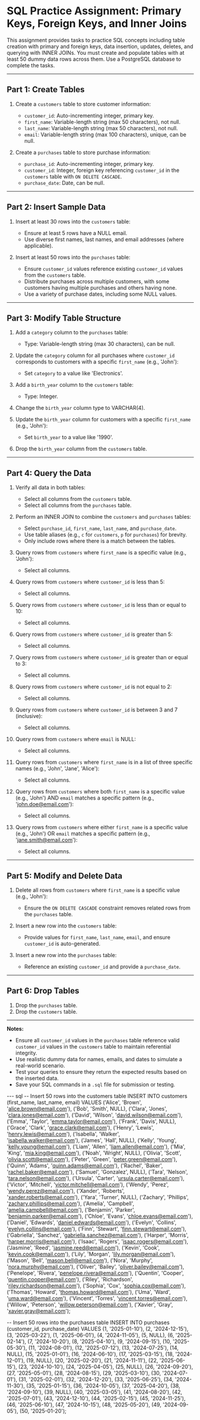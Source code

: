 # SQL Practice Assignment: Primary Keys, Foreign Keys, and Inner Joins

This assignment provides tasks to practice SQL concepts including table creation with primary and foreign keys, data insertion, updates, deletes, and querying with INNER JOINs. You must create and populate tables with at least 50 dummy data rows across them. Use a PostgreSQL database to complete the tasks.

---

## Part 1: Create Tables

1. Create a `customers` table to store customer information:

   - `customer_id`: Auto-incrementing integer, primary key.
   - `first_name`: Variable-length string (max 50 characters), not null.
   - `last_name`: Variable-length string (max 50 characters), not null.
   - `email`: Variable-length string (max 100 characters), unique, can be null.

2. Create a `purchases` table to store purchase information:
   - `purchase_id`: Auto-incrementing integer, primary key.
   - `customer_id`: Integer, foreign key referencing `customer_id` in the `customers` table with `ON DELETE CASCADE`.
   - `purchase_date`: Date, can be null.

---

## Part 2: Insert Sample Data

1. Insert at least 30 rows into the `customers` table:

   - Ensure at least 5 rows have a NULL email.
   - Use diverse first names, last names, and email addresses (where applicable).

2. Insert at least 50 rows into the `purchases` table:
   - Ensure `customer_id` values reference existing `customer_id` values from the `customers` table.
   - Distribute purchases across multiple customers, with some customers having multiple purchases and others having none.
   - Use a variety of purchase dates, including some NULL values.

---

## Part 3: Modify Table Structure

1. Add a `category` column to the `purchases` table:

   - Type: Variable-length string (max 30 characters), can be null.

2. Update the `category` column for all purchases where `customer_id` corresponds to customers with a specific `first_name` (e.g., 'John'):

   - Set `category` to a value like 'Electronics'.

3. Add a `birth_year` column to the `customers` table:

   - Type: Integer.

4. Change the `birth_year` column type to VARCHAR(4).

5. Update the `birth_year` column for customers with a specific `first_name` (e.g., 'John'):

   - Set `birth_year` to a value like '1990'.

6. Drop the `birth_year` column from the `customers` table.

---

## Part 4: Query the Data

1. Verify all data in both tables:

   - Select all columns from the `customers` table.
   - Select all columns from the `purchases` table.

2. Perform an INNER JOIN to combine the `customers` and `purchases` tables:

   - Select `purchase_id`, `first_name`, `last_name`, and `purchase_date`.
   - Use table aliases (e.g., `c` for `customers`, `p` for `purchases`) for brevity.
   - Only include rows where there is a match between the tables.

3. Query rows from `customers` where `first_name` is a specific value (e.g., 'John'):

   - Select all columns.

4. Query rows from `customers` where `customer_id` is less than 5:

   - Select all columns.

5. Query rows from `customers` where `customer_id` is less than or equal to 10:

   - Select all columns.

6. Query rows from `customers` where `customer_id` is greater than 5:

   - Select all columns.

7. Query rows from `customers` where `customer_id` is greater than or equal to 3:

   - Select all columns.

8. Query rows from `customers` where `customer_id` is not equal to 2:

   - Select all columns.

9. Query rows from `customers` where `customer_id` is between 3 and 7 (inclusive):

   - Select all columns.

10. Query rows from `customers` where `email` is NULL:

    - Select all columns.

11. Query rows from `customers` where `first_name` is in a list of three specific names (e.g., 'John', 'Jane', 'Alice'):

    - Select all columns.

12. Query rows from `customers` where both `first_name` is a specific value (e.g., 'John') AND `email` matches a specific pattern (e.g., 'john.doe@email.com'):

    - Select all columns.

13. Query rows from `customers` where either `first_name` is a specific value (e.g., 'John') OR `email` matches a specific pattern (e.g., 'jane.smith@email.com'):
    - Select all columns.

---

## Part 5: Modify and Delete Data

1. Delete all rows from `customers` where `first_name` is a specific value (e.g., 'John'):

   - Ensure the `ON DELETE CASCADE` constraint removes related rows from the `purchases` table.

2. Insert a new row into the `customers` table:

   - Provide values for `first_name`, `last_name`, `email`, and ensure `customer_id` is auto-generated.

3. Insert a new row into the `purchases` table:
   - Reference an existing `customer_id` and provide a `purchase_date`.

---

## Part 6: Drop Tables

1. Drop the `purchases` table.
2. Drop the `customers` table.

---

**Notes:**

- Ensure all `customer_id` values in the `purchases` table reference valid `customer_id` values in the `customers` table to maintain referential integrity.
- Use realistic dummy data for names, emails, and dates to simulate a real-world scenario.
- Test your queries to ensure they return the expected results based on the inserted data.
- Save your SQL commands in a `.sql` file for submission or testing.

--- sql
-- Insert 50 rows into the customers table
INSERT INTO customers (first_name, last_name, email) VALUES
('Alice', 'Brown', 'alice.brown@email.com'),
('Bob', 'Smith', NULL),
('Clara', 'Jones', 'clara.jones@email.com'),
('David', 'Wilson', 'david.wilson@email.com'),
('Emma', 'Taylor', 'emma.taylor@email.com'),
('Frank', 'Davis', NULL),
('Grace', 'Clark', 'grace.clark@email.com'),
('Henry', 'Lewis', 'henry.lewis@email.com'),
('Isabella', 'Walker', 'isabella.walker@email.com'),
('James', 'Hall', NULL),
('Kelly', 'Young', 'kelly.young@email.com'),
('Liam', 'Allen', 'liam.allen@email.com'),
('Mia', 'King', 'mia.king@email.com'),
('Noah', 'Wright', NULL),
('Olivia', 'Scott', 'olivia.scott@email.com'),
('Peter', 'Green', 'peter.green@email.com'),
('Quinn', 'Adams', 'quinn.adams@email.com'),
('Rachel', 'Baker', 'rachel.baker@email.com'),
('Samuel', 'Gonzalez', NULL),
('Tara', 'Nelson', 'tara.nelson@email.com'),
('Ursula', 'Carter', 'ursula.carter@email.com'),
('Victor', 'Mitchell', 'victor.mitchell@email.com'),
('Wendy', 'Perez', 'wendy.perez@email.com'),
('Xander', 'Roberts', 'xander.roberts@email.com'),
('Yara', 'Turner', NULL),
('Zachary', 'Phillips', 'zachary.phillips@email.com'),
('Amelia', 'Campbell', 'amelia.campbell@email.com'),
('Benjamin', 'Parker', 'benjamin.parker@email.com'),
('Chloe', 'Evans', 'chloe.evans@email.com'),
('Daniel', 'Edwards', 'daniel.edwards@email.com'),
('Evelyn', 'Collins', 'evelyn.collins@email.com'),
('Finn', 'Stewart', 'finn.stewart@email.com'),
('Gabriella', 'Sanchez', 'gabriella.sanchez@email.com'),
('Harper', 'Morris', 'harper.morris@email.com'),
('Isaac', 'Rogers', 'isaac.rogers@email.com'),
('Jasmine', 'Reed', 'jasmine.reed@email.com'),
('Kevin', 'Cook', 'kevin.cook@email.com'),
('Lily', 'Morgan', 'lily.morgan@email.com'),
('Mason', 'Bell', 'mason.bell@email.com'),
('Nora', 'Murphy', 'nora.murphy@email.com'),
('Oliver', 'Bailey', 'oliver.bailey@email.com'),
('Penelope', 'Rivera', 'penelope.rivera@email.com'),
('Quentin', 'Cooper', 'quentin.cooper@email.com'),
('Riley', 'Richardson', 'riley.richardson@email.com'),
('Sophia', 'Cox', 'sophia.cox@email.com'),
('Thomas', 'Howard', 'thomas.howard@email.com'),
('Uma', 'Ward', 'uma.ward@email.com'),
('Vincent', 'Torres', 'vincent.torres@email.com'),
('Willow', 'Peterson', 'willow.peterson@email.com'),
('Xavier', 'Gray', 'xavier.gray@email.com');

-- Insert 50 rows into the purchases table
INSERT INTO purchases (customer_id, purchase_date) VALUES
(1, '2025-01-10'), (2, '2024-12-15'), (3, '2025-03-22'), (1, '2025-06-01'),
(4, '2024-11-05'), (5, NULL), (6, '2025-02-14'), (7, '2024-10-20'),
(8, '2025-04-10'), (9, '2024-09-15'), (10, '2025-05-30'), (11, '2024-08-01'),
(12, '2025-07-12'), (13, '2024-07-25'), (14, NULL), (15, '2025-01-01'),
(16, '2024-06-10'), (17, '2025-03-15'), (18, '2024-12-01'), (19, NULL),
(20, '2025-02-20'), (21, '2024-11-11'), (22, '2025-06-15'), (23, '2024-10-10'),
(24, '2025-04-05'), (25, NULL), (26, '2024-09-20'), (27, '2025-05-01'),
(28, '2024-08-15'), (29, '2025-03-10'), (30, '2024-07-01'), (31, '2025-02-01'),
(32, '2024-12-20'), (33, '2025-06-25'), (34, '2024-11-30'), (35, '2025-01-15'),
(36, '2024-10-05'), (37, '2025-04-20'), (38, '2024-09-10'), (39, NULL),
(40, '2025-03-05'), (41, '2024-08-20'), (42, '2025-07-01'), (43, '2024-12-10'),
(44, '2025-02-15'), (45, '2024-11-25'), (46, '2025-06-10'), (47, '2024-10-15'),
(48, '2025-05-20'), (49, '2024-09-05'), (50, '2025-01-20');
